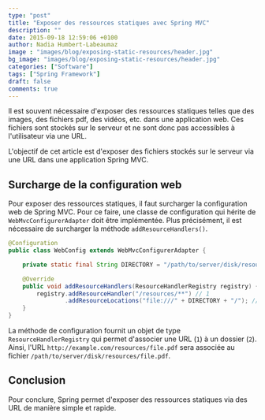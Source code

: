 ```yaml
---
type: "post"
title: "Exposer des ressources statiques avec Spring MVC"
description: ""
date: 2015-09-18 12:59:06 +0100
author: Nadia Humbert-Labeaumaz
image : "images/blog/exposing-static-resources/header.jpg"
bg_image: "images/blog/exposing-static-resources/header.jpg"
categories: ["Software"]
tags: ["Spring Framework"]
draft: false
comments: true
---
```


Il est souvent nécessaire d'exposer des ressources statiques telles que des images, des fichiers pdf, des vidéos, etc. dans une application web.
Ces fichiers sont stockés sur le serveur et ne sont donc pas accessibles à l'utilisateur via une URL.


L'objectif de cet article est d'exposer des fichiers stockés sur le serveur via une URL dans une application Spring MVC.

<!-- more -->

## Surcharge de la configuration web

Pour exposer des ressources statiques, il faut surcharger la configuration web de Spring MVC.
Pour ce faire, une classe de configuration qui hérite de `WebMvcConfigurerAdapter` doit être implémentée.
Plus précisément, il est nécessaire de surcharger la méthode `addResourceHandlers()`.

```java
@Configuration
public class WebConfig extends WebMvcConfigurerAdapter {

    private static final String DIRECTORY = "/path/to/server/disk/resources";

    @Override
    public void addResourceHandlers(ResourceHandlerRegistry registry) {
        registry.addResourceHandler("/resources/**") // 1
                .addResourceLocations("file:///" + DIRECTORY + "/"); // 2
    }
}
```


La méthode de configuration fournit un objet de type `ResourceHandlerRegistry` qui permet d'associer une URL (`1`) à un dossier (`2`). Ainsi, l'URL `http://example.com/resources/file.pdf` sera associée au fichier `/path/to/server/disk/resources/file.pdf`.

## Conclusion

Pour conclure, Spring permet d'exposer des ressources statiques via des URL de manière simple et rapide.
